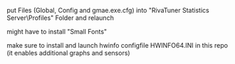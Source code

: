 put Files (Global, Config and gmae.exe.cfg) into "RivaTuner Statistics Server\Profiles" Folder and relaunch

might have to install "Small Fonts"

make sure to install and launch hwinfo configfile HWINFO64.INI in this repo (it enables additional graphs and sensors)
